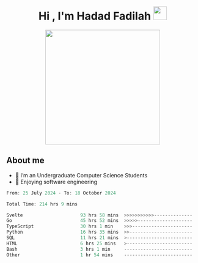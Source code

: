 <h1 align="center">Hi , I'm Hadad Fadilah <img src="https://media.giphy.com/media/hvRJCLFzcasrR4ia7z/giphy.gif" width="35"></h1>

<p align="center">
<img src="https://media.tenor.com/78dNivDemDAAAAAi/speech-bubble-venti.gif" width="300"/>    
</p>


##  About me
- 🔭 I’m an Undergraduate Computer Science Students
- 🌱 Enjoying software engineering

<!--START_SECTION:waka-->

```go
From: 25 July 2024 - To: 18 October 2024

Total Time: 214 hrs 9 mins

Svelte                     93 hrs 58 mins  >>>>>>>>>>>--------------   43.49 %
Go                         45 hrs 52 mins  >>>>>--------------------   21.23 %
TypeScript                 30 hrs 1 min    >>>----------------------   13.89 %
Python                     16 hrs 35 mins  >>-----------------------   07.67 %
SQL                        11 hrs 21 mins  >------------------------   05.26 %
HTML                       6 hrs 25 mins   >------------------------   02.98 %
Bash                       3 hrs 1 min     -------------------------   01.40 %
Other                      1 hr 54 mins    -------------------------   00.88 %
```

<!--END_SECTION:waka-->




<!--
**Fadil-Tao/Fadil-Tao** is a ✨ _special_ ✨ repository because its `README.md` (this file) appears on your GitHub profile.


